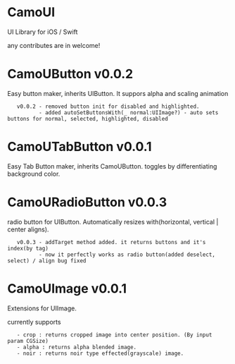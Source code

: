 # CamoUI
UI Library for iOS / Swift

any contributes are in welcome!

# CamoUButton v0.0.2

Easy button maker, inherits UIButton. It suppors alpha and scaling animation


       v0.0.2 - removed button init for disabled and highlighted.
              - added autoSetButtonsWith(_ normal:UIImage?) - auto sets buttons for normal, selected, highlighted, disabled

# CamoUTabButton v0.0.1

Easy Tab Button maker, inherits CamoUButton. toggles by differentiating background color.

# CamoURadioButton v0.0.3

radio button for UIButton. Automatically resizes with(horizontal, vertical | center aligns).

       v0.0.3 - addTarget method added. it returns buttons and it's index(by tag)
              - now it perfectly works as radio button(added deselect, select) / align bug fixed
       
       
# CamoUImage v0.0.1

Extensions for UIImage.

currently supports
       
       - crop : returns cropped image into center position. (By input param CGSize)
       - alpha : returns alpha blended image.   
       - noir : returns noir type effected(grayscale) image.
